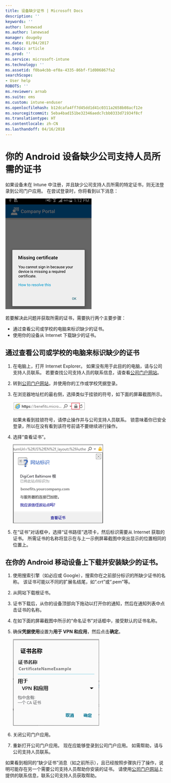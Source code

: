 ```yaml
---
title: 设备缺少证书 | Microsoft Docs
description: ''
keywords: ''
author: lenewsad
ms.author: lanewsad
manager: dougeby
ms.date: 01/04/2017
ms.topic: article
ms.prod: ''
ms.service: microsoft-intune
ms.technology: ''
ms.assetid: f0ba4cbb-ef0a-4335-86bf-f1d006867fa2
searchScope:
- User help
ROBOTS: ''
ms.reviewer: arnab
ms.suite: ems
ms.custom: intune-enduser
ms.openlocfilehash: b12dcafa4ff7d45dd1d41c0311a2658b08acf12e
ms.sourcegitcommit: 5eba4bad151be32346aedc7cbb0333d71934f8cf
ms.translationtype: HT
ms.contentlocale: zh-CN
ms.lasthandoff: 04/16/2018
---
```

# <a name="your-android-device-is-missing-a-certificate-required-by-your-company-support"></a>你的 Android 设备缺少公司支持人员所需的证书

如果设备未在 Intune 中注册，并且缺少公司支持人员所需的特定证书，则无法登录到公司门户应用。 在尝试登录时，你将看到以下消息：

![screenshot-error-message-about-missing-certificate](./media/andr-cert_install-1-cert_missing.png)

若要解决此问题并获取所需的证书，需要执行两个主要步骤：

- 通过查看公司或学校的电脑来标识缺少的证书。
- 使用你的设备从 Internet 下载缺少的证书。

## <a name="identify-the-missing-certificate-by-looking-on-a-company-or-school-pc"></a>通过查看公司或学校的电脑来标识缺少的证书

1. 在电脑上，打开 Internet Explorer。 如果没有用于此目的的电脑，请与公司支持人员联系。 若要查找公司支持人员的联系信息，请查看[公司门户网站](https://portal.manage.microsoft.com#HelpDeskDialog)。

2. 转到[公司门户网站](https://portal.manage.microsoft.com#HelpDeskDialog)，并使用你的工作或学校凭据登录。

3. 在浏览器地址栏的最右侧，选择类似于挂锁的符号，如下面的屏幕截图所示。

    ![screenshot-internet-explorer-address-bar-padlock-symbol](./media/andr-missing-cert-ie-padlock-symbol.png)

    如果未看到挂锁符号，请停止操作并与公司支持人员联系。 锁意味着你已安全登录，所以在没有看到该符号前请不要继续进行操作。

4. 选择“查看证书”。

    ![screenshot-internet-explorer-view-certificates-button-on-website-identification-dialog](./media/andr-missg-cert-ie-view-cert-button.png)

5. 在“证书”对话框中，选择“证书路径”选项卡，然后标识需要从 Internet 获取的证书。 所需证书的名称将显示在与上一示例屏幕截图中突出显示的位置相同的位置上。

## <a name="download-and-install-the-missing-certificate-on-your-android-mobile-device"></a>在你的 Android 移动设备上下载并安装缺少的证书。

1. 使用搜索引擎（如必应或 Google），搜索你在之前部分标识的所缺少证书的名称。 该证书可能以不同的扩展名结尾，如“.crt”或“.pem”等。

2. 从网站下载根证书。

3. 证书下载后，从你的设备顶部向下拖动以打开你的通知，然后在通知列表中点击证书的名称。

4. 在如下面的屏幕截图中所示的“命名证书”对话框中，接受默认的证书名称。

5. 确保**凭据使用**设置为**用于 VPN 和应用**，然后点击**确定**。

    ![screenshot-certificate-name-dialog-showing-certificate-name](./media/andr-missing-cert-cert-name.png)

6. 关闭公司门户应用。

7. 重新打开公司门户应用。 现在应能够登录到公司门户应用。 如需帮助，请与公司支持人员联系。

如果看到相同的“缺少证书”消息（如之前所示），且已经按照步骤执行了操作，说明可能存在另一个需要公司支持人员帮助你安装的证书。 请使用[公司门户网站](https://portal.manage.microsoft.com#HelpDeskDialog)上提供的联系信息，联系公司支持人员获取帮助。
